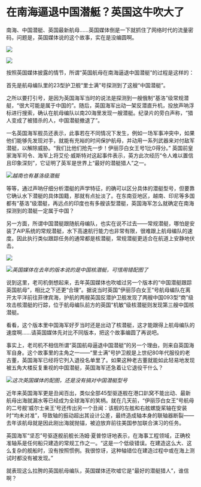 # 在南海逼退中国潜艇？英国这牛吹大了

南海、中国潜艇、英国最新航母……英国媒体倒是一下就抓住了网络时代的流量密码，问题是，英国媒体说的这个故事，实在是没编圆啊。

![](https://inews.gtimg.com/newsapp_bt/0/15661584155/1000)

![](https://inews.gtimg.com/newsapp_bt/0/15661584168/1000)

按照英国媒体披露的情节，所谓“英国航母在南海逼退中国潜艇”的过程是这样的：

首先是航母编队里的23型护卫舰“里士满”号探测到了这艘“中国潜艇”。

之所以要打引号，是因为英国海军当时的说法是探测到一艘俄制“基洛”级常规潜艇，“很大可能是属于中国的”。随后，英国海军出动一架反潜直升机，投放声呐浮标进行搜索，确认在航母编队以南20海里发现一艘潜艇。纪录片的旁白声称，“猎人变成了被猎杀的人，中国潜艇撤退了”。

一名英国海军舰员还表示，此事若在不同情况下发生，例如一场军事冲突中，如果他们能够先发现对手，就能有充裕的时间保护航母，并动用一系列武器来对付敌军潜艇，以解除威胁。“我们比他们抢先一步！伊丽莎白女王号1比0得分。”
英国前皇家海军司令、海军上将艾伦·威斯特对这起事件表示，英方此次经历“令人难以置信且印象深刻”，它证明了英军是世界上“最好的潜艇猎人”之一。

![](https://inews.gtimg.com/newsapp_bt/0/15661584163/1000)_越南也有基洛级潜艇_

等等，通过声呐仔细分析潜艇的声学特征，的确可以区分具体的潜艇型号，但要靠它确认水下潜艇的具体国籍，那就有点扯淡了。在东南亚地区，越南、印尼等多国都有“基洛”级潜艇，再远点的印度也有多艘该型潜艇，英国海军怎么就确定在南海探测到的潜艇一定属于中国？

另一方面，所谓中国潜艇跟随航母编队，也实在说不过去——常规潜艇，哪怕是安装了AIP系统的常规潜艇，水下高速航行能力也非常有限，很难跟上航母编队的速度。因此执行类似跟踪任务的通常都是核潜艇，常规潜艇更适合在航道上安静地伏击。

![](https://inews.gtimg.com/newsapp_bt/0/15661584156/1000)

![](https://inews.gtimg.com/newsapp_bt/0/15661584159/1000)_英国媒体在去年的版本说的是中国核潜艇，可惜用错配图了_

说到这里，老司机倒想起来，去年英国媒体也吹嘘过另一个版本的“中国潜艇跟踪英国航母”，相比之下还更“合理”。据说当时英国“伊丽莎白女王”号航母编队在离开太平洋前往菲律宾海，护航的两艘英国反潜护卫舰发现了两艘中国093型“商”级攻击核潜艇的行踪，位于航母编队前方的英国“机敏”级核潜艇则发现第三艘中国核潜艇。

看看，这个版本里中国海军好歹当时还是出动了核潜艇，这才能跟得上航母编队的速度啊……请英国媒体先对比不同版本，把这个故事编圆了再说吧。

事实上，老司机不相信所谓“英国航母逼退中国潜艇”的另一个理由，则来自英国海军自身。这个故事里的主角之一——“里士满”号护卫舰是上世纪80年代服役的老古董，英国海军已经将它列入退役名单里了。如果这种老古董就能如此轻易地发现被五角大楼反复重视的中国潜艇，英国海军还急着让它退役干什么？

![](https://inews.gtimg.com/newsapp_bt/0/15661584173/1000)_这次英国媒体的配图，还是没有搞对中国潜艇型号_

近年来英国海军更是丑闻百出，类似全部45型驱逐舰在港口趴窝不能出动、最新航母出海就漏水等已经成为全球海军的笑柄。就在几天前，“伊丽莎白女王”号航母的二号舰‘威尔士亲王’号还传出另一个丑闻：该舰的左舷和右舷螺旋桨轴在安装时“均未对准”，导致轴的振动超出其设计公差，最终造成轴本身的联轴器断裂——去年该航母就是因此刚出海就抛锚，被迫放弃前往美国参加联合演习的任务。

英国海军“坚忍”号驱逐舰前舰长汤姆·夏普惊讶地表示，在海事工程领域，正确校准轴系是任何船只建造的常规工作之一。“这是一个低级错误。在建造这么大、这么复杂的舰船时，没有按照惯例。我很惊讶，这种轴错位在建造过程中或在海上测试时都没有被发现。”

就表现这么拉胯的英国航母编队，英国媒体还吹嘘它是“最好的潜艇猎人”，谁信啊？

